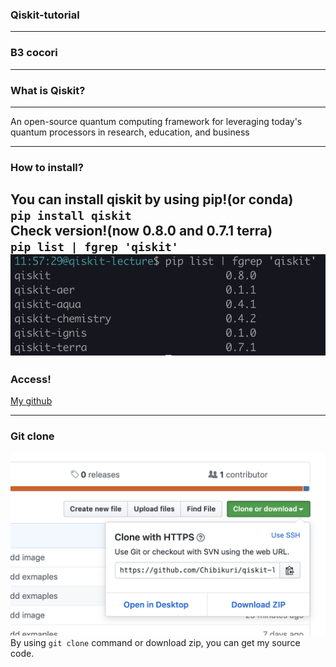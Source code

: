 ### Qiskit-tutorial

___
### B3 cocori
---
### What is Qiskit?
___
An open-source quantum computing framework for leveraging today's quantum processors in research, education, and business 

---
### How to install?
You can install qiskit by using pip!(or conda)  
`pip install qiskit`  
Check version!(now 0.8.0 and 0.7.1 terra)  
`pip list | fgrep 'qiskit'`
![pipcheck](./image/pipcheck.png)
---
### Access!
[My github](https://github.com/Chibikuri/qiskit-lecture)

---
### Git clone
![gitclone](./image/gitclone.png)
By using `git clone` command or download zip, you can get my source code.

